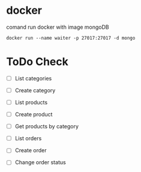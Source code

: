 # docker
comand run docker with image mongoDB
```
docker run --name waiter -p 27017:27017 -d mongo
```

# ToDo Check

- [ ] List categories

- [ ] Create category

- [ ] List products

- [ ] Create product

- [ ] Get products by category

- [ ] List orders

- [ ] Create order

- [ ] Change order status

